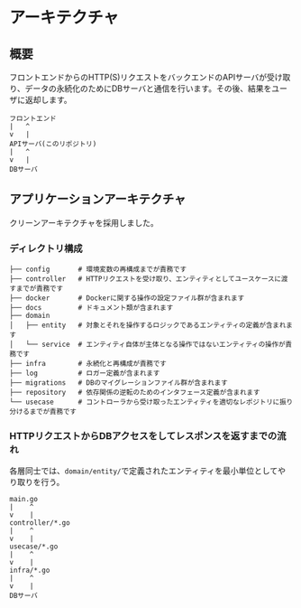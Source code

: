 # アーキテクチャ
## 概要
フロントエンドからのHTTP(S)リクエストをバックエンドのAPIサーバが受け取り、データの永続化のためにDBサーバと通信を行います。その後、結果をユーザに返却します。

```
フロントエンド
|   ^
v   |
APIサーバ(このリポジトリ)
|   ^
v   |
DBサーバ
```

## アプリケーションアーキテクチャ
クリーンアーキテクチャを採用しました。

### ディレクトリ構成
```
├── config       # 環境変数の再構成までが責務です
├── controller   # HTTPリクエストを受け取り、エンティティとしてユースケースに渡すまでが責務です
├── docker       # Dockerに関する操作の設定ファイル群が含まれます
├── docs         # ドキュメント類が含まれます
├── domain
│   ├── entity   # 対象とそれを操作するロジックであるエンティティの定義が含まれます
│   └── service  # エンティティ自体が主体となる操作ではないエンティティの操作が責務です
├── infra        # 永続化と再構成が責務です
├── log          # ロガー定義が含まれます
├── migrations   # DBのマイグレーションファイル群が含まれます
├── repository   # 依存関係の逆転のためのインタフェース定義が含まれます
└── usecase      # コントローラから受け取ったエンティティを適切なレポジトリに振り分けるまでが責務です
```

### HTTPリクエストからDBアクセスをしてレスポンスを返すまでの流れ
各層同士では、`domain/entity/`で定義されたエンティティを最小単位としてやり取りを行う。
```
main.go
|    ^
v    |
controller/*.go
|    ^
v    |
usecase/*.go
|    ^
v    |
infra/*.go
|    ^
v    |
DBサーバ
```

